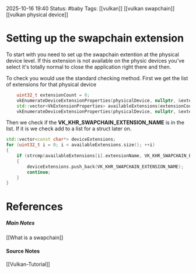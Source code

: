 2025-10-16 19:40
Status: #baby
Tags: [[vulkan]] [[vulkan swapchain]] [[vulkan physical device]]
# Setting up the swapchain extension

To start with you need to set up the swapchain extention at the physical device level. If this extension is not available on the physic devices you've select it's totally normal to close the application right there and then.

To check you would use the standard checking method. First we get the list of extensions for that physical device

```c++
	uint32_t extensionCount = 0;
	vkEnumerateDeviceExtensionProperties(physicalDevice, nullptr, &extensionCount, nullptr);
	std::vector<VkExtensionProperties> availableExtensions(extensionCount);
	vkEnumerateDeviceExtensionProperties(physicalDevice, nullptr, &extensionCount, availableExtensions.data());
```

Then we check if the **VK_KHR_SWAPCHAIN_EXTENSION_NAME** is in the list. If it is we check add to a list for a struct later on.

```c++
std::vector<const char*> deviceExtensions;
for (uint32_t i = 0; i < availableExtensions.size(); ++i) 
{
	if (strcmp(availableExtensions[i].extensionName, VK_KHR_SWAPCHAIN_EXTENSION_NAME))
	{
		deviceExtensions.push_back(VK_KHR_SWAPCHAIN_EXTENSION_NAME);
		continue;
	}
}
```
# References
##### Main Notes
[[What is a swapchain]]
#### Source Notes
[[Vulkan-Tutorial]]
